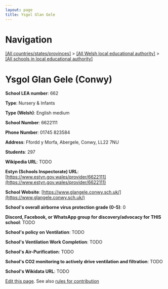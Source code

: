 ```yaml
---
layout: page
title: Ysgol Glan Gele
---
```

# Navigation

[[All countries/states/provinces]](../../..) > [[All Welsh local educational authority]](../..) > [[All schools in local educational authority]](..)

# Ysgol Glan Gele (Conwy)

**School LEA number**: 662

**Type**: Nursery & Infants

**Type (Welsh)**: English medium

**School Number**: 6622111

**Phone Number**: 01745 823584

**Address**: Ffordd y Morfa, Abergele, Conwy, LL22 7NU

**Students**: 297

**Wikipedia URL**: TODO

**Estyn (Schools Inspectorate) URL**: [https://www.estyn.gov.wales/provider/6622111](https://www.estyn.gov.wales/provider/6622111)

**School Website**: [https://www.glangele.conwy.sch.uk/](https://www.glangele.conwy.sch.uk/)

**School's overall airborne virus protection grade (0-5)**: 0

**Discord, Facebook, or WhatsApp group for discovery/advocacy for THIS school**: TODO

**School's policy on Ventilation**: TODO

**School's Ventilation Work Completion**: TODO

**School's Air-Purification**: TODO

**School's CO2 monitoring to actively drive ventilation and filtration**: TODO

**School's Wikidata URL**: TODO




[Edit this page](https://github.com/VentilationProject/Wales/edit/prif/./Conwy/Ysgol_Glan_Gele.md). See also [rules for contribution](../../../contribution-rules/)